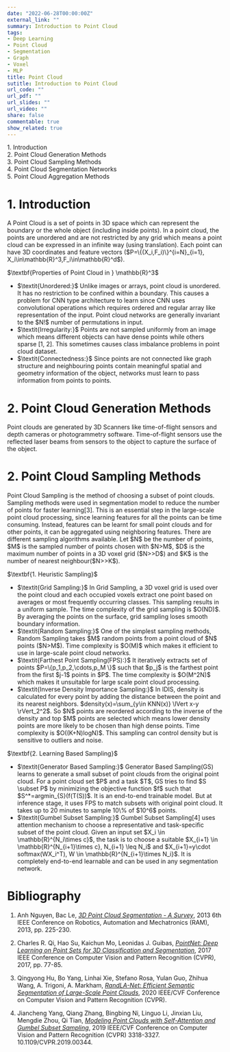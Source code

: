 ```yaml
---
date: "2022-06-28T00:00:00Z"
external_link: ""
summary: Introduction to Point Cloud
tags:
- Deep Learning
- Point Cloud
- Segmentation
- Graph 
- Voxel
- MLP
title: Point Cloud
sutitle: Introduction to Point Cloud
url_code: ""
url_pdf: ""
url_slides: ""
url_video: ""
share: false
commentable: true
show_related: true
---
```


<style>
/* visited link */
a:visited {
  color: hotpink;
}
</style>

<script src="https://mickael.canouil.fr/post/floating-toc-in-blogdown/index.en_files/header-attrs/header-attrs.js"></script>
<script src="https://cdn.jsdelivr.net/gh/google/code-prettify@master/loader/run_prettify.js"></script>
<div id="TOC">
<ul>
<li><a href="#First_Point_Header">1. Introduction</a>
				</li>
				<li><a href="#Second_Point_Header">2. Point Cloud Generation Methods</a></li>
				<li><a href="#Third_Point_Header">3. Point Cloud Sampling Methods</a></li>
				<li><a href="#Fourth_Point_Header">4. Point Cloud Segmentation Networks</a></li>
				<li><a href="#Fifth_Point_Header">5. Point Cloud Aggregation Methods</a></li>

</ul>
</div>

<div> 
  <h1 id="First_Point_Header">1. Introduction</h1>
  </div>
  <p>
  A Point Cloud is a set of points in 3D space which can represent the boundary or the whole object (including inside points). In a point cloud, the points are unordered and are not restricted by any grid which means a point cloud can be expressed in an infinite way (using translation). Each point can have 3D coordinates and feature vectors ($P=\{(X_i,F_i)\}^{i=N}_{i=1}, X_i\in\mathbb{R}^3,F_i\in\mathbb{R}^d$).
  </p>
  
  <p> $\textbf{Properties of Point Cloud in } \mathbb{R}^3$ </p>
  <p>
  <ul>
    <li> $\textit{Unordered:}$ Unlike images or arrays, point cloud is unordered. It has no restriction to be confined within a boundary. This causes a problem for CNN type architecture to learn since CNN uses convolutional operations which requires ordered and regular array like representation of the input. Point cloud networks are generally invariant to the $N!$ number of permutations in input.</li>
   <li> $\textit{Irregularity:}$ Points are not sampled uniformly from an image which means different objects can have dense points while others sparse [1, 2]. This sometimes causes class imbalance problems in point cloud dataset.</li>
    <li> $\textit{Connectedness:}$ Since points are not connected like graph structure and neighbouring points contain meaningful spatial and geometry information of the object, networks must learn to pass information from points to points.</li>
</ul>
  </p>
  
  <h1 id="Second_Point_Header">2. Point Cloud Generation Methods</h1>
  <p> Point clouds are generated by 3D Scanners like time-of-flight sensors and depth cameras or photogrammetry software. Time-of-flight sensors use the reflected laser beams from sensors to the object to capture the surface of the object.</p>
<h1 id="Third_Point_Header">2. Point Cloud Sampling Methods</h1>
<p>
Point Cloud Sampling is the method of choosing a subset of point clouds. Sampling methods were used in segmentation model to reduce the number of points for faster learning[3]. This is an essential step in the large-scale point cloud processing, since learning features for all the points can be time consuming. Instead, features can be learnt for small point clouds and for other points, it can be aggregated using neighboring features. There are different sampling algorithms available. Let $N$ be the number of points, $M$ is the sampled number of points chosen with $N>M$, $D$ is the maximum number of points in a 3D voxel grid ($N>>D$) and $K$ is the number of nearest neighbour($N>>K$).
</p>
<p> $\textbf{1. Heuristic Sampling}$ </p>
<ul>
    <li> $\textit{Grid Sampling:}$ In Grid Sampling, a 3D voxel grid is used over the point cloud and each occupied voxels extract one point based on averages or most frequently occurring classes. This sampling results in a uniform sample. The time complexity of the grid sampling is $O(ND)$. By averaging the points on the surface, grid sampling loses smooth boundary information.</li>
    <li> $\textit{Random Sampling:}$ One of the simplest sampling methods, Random Sampling takes $M$ random points from a point cloud of $N$ points ($N>M$). Time complexity is $O(M)$ which makes it efficient to use in large-scale point cloud networks.</li>
    <li> $\textit{Farthest Point Sampling(FPS):}$ It iteratively extracts set of points $P=\{p_1,p_2,\cdots,p_M \}$ such that $p_j$ is the farthest point from the first $j-1$ points in $P$. The time complexity is $O(M^2N)$ which makes it unsuitable for large scale point cloud processing.</li>
    <li> $\textit{Inverse Density Importance Sampling:}$ In IDIS, density is calculated for every point by adding the distance between the point and its nearest neighbors. $density(x)=\sum_{y\in KNN(x)} \lVert x-y \rVert_2^2$. So $N$ points are reordered according to the inverse of the density and top $M$ points are selected which means lower density points are more likely to be chosen than high dense points. Time complexity is $O((K+N)logN)$. This sampling can control density but is sensitive to outliers and noise.</li>
</ul>
  <p> $\textbf{2. Learning Based Sampling}$ </p>
<ul>
    <li> $\textit{Generator Based Sampling:}$ Generator Based Sampling(GS) learns to generate a small subset of point clouds from the original point cloud. For a point cloud set $P$ and a task $T$, GS tries to find $S \subset P$ by minimizing the objective function $f$ such that $S^*=argmin_{S}(f(T(S))$. It is an end-to-end trainable model. But at inference stage, it uses FPS to match subsets with original point cloud. It takes up to 20 minutes to sample 10\% of $10^6$ points.</li>
    <li> $\textit{Gumbel Subset Sampling:}$ Gumbel Subset Sampling[4] uses attention mechanism to choose a representative and task-specific subset of the point cloud. Given an input set $X_i \in \mathbb{R}^{N_i\times c}$, the task is to choose a suitable $X_{i+1} \in \mathbb{R}^{N_{i+1}\times c}, N_{i+1} \leq N_i$ and $X_{i+1}=y\cdot softmax(WX_i^T), W \in \mathbb{R}^{N_{i+1}\times N_i}$. It is completely end-to-end learnable and can be used in any segmentation network.</li>
</ul>
  
  <h1>Bibliography</h1>
      <ol>
         <li>
            <p>Anh Nguyen, Bac Le, <a href="https://ieeexplore.ieee.org/document/6758588"><i>3D Point Cloud Segmentation - A Survey</i></a>, 2013 6th IEEE Conference on Robotics, Automation and Mechatronics (RAM), 2013, pp. 225-230.</p>
         </li>
         <li>
            <p>Charles R. Qi, Hao Su, Kaichun Mo, Leonidas J. Guibas, <a href="https://openaccess.thecvf.com/content_cvpr_2017/papers/Qi_PointNet_Deep_Learning_CVPR_2017_paper.pdf"><i>PointNet: Deep Learning on Point Sets for 3D Classification and Segmentation</i></a>, 2017 IEEE Conference on Computer Vision and Pattern Recognition (CVPR), 2017, pp. 77-85.</p>
         </li>
          <li>
            <p>Qingyong Hu, Bo Yang, Linhai Xie, Stefano Rosa, Yulan Guo, Zhihua Wang, A. Trigoni, A. Markham, <a href="https://openaccess.thecvf.com/content_CVPR_2020/papers/Hu_RandLA-Net_Efficient_Semantic_Segmentation_of_Large-Scale_Point_Clouds_CVPR_2020_paper.pdf"><i>RandLA-Net: Efficient Semantic Segmentation of Large-Scale Point Clouds</i></a>,  2020 IEEE/CVF Conference on Computer Vision and Pattern Recognition (CVPR).</p>
         </li>
         <li> <p>Jiancheng Yang, Qiang Zhang, Bingbing Ni, Linguo Li, Jinxian Liu, Mengdie Zhou, Qi Tian, <a href="https://arxiv.org/abs/1904.03375"><i>Modeling Point Clouds with Self-Attention and Gumbel Subset Sampling</i></a>, 2019 IEEE/CVF Conference on Computer Vision and Pattern Recognition (CVPR) 3318-3327. 10.1109/CVPR.2019.00344. 
         </li>
      </ol>